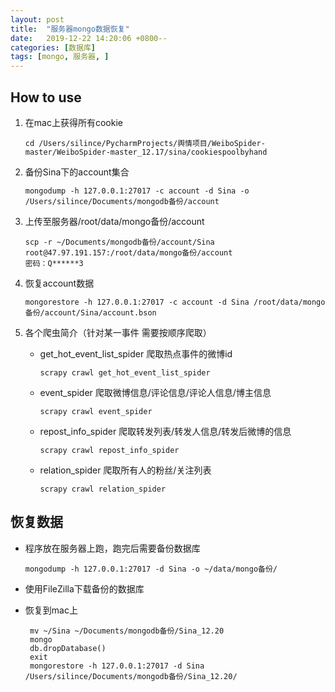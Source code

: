 ```yaml
---
layout: post
title:  "服务器mongo数据恢复"
date:   2019-12-22 14:20:06 +0800--
categories: [数据库]
tags: [mongo, 服务器, ] 
---
```


## How to use

1. 在mac上获得所有cookie

   ```
   cd /Users/silince/PycharmProjects/舆情项目/WeiboSpider-master/WeiboSpider-master_12.17/sina/cookiespoolbyhand
   ```

2. 备份Sina下的account集合

   ```
   mongodump -h 127.0.0.1:27017 -c account -d Sina -o /Users/silince/Documents/mongodb备份/account
   ```

3. 上传至服务器/root/data/mongo备份/account

   ```
   scp -r ~/Documents/mongodb备份/account/Sina root@47.97.191.157:/root/data/mongo备份/account
   密码：Q******3
   ```

4. 恢复account数据

   ```
   mongorestore -h 127.0.0.1:27017 -c account -d Sina /root/data/mongo备份/account/Sina/account.bson
   ```

5. 各个爬虫简介（针对某一事件 需要按顺序爬取）

   - get_hot_event_list_spider 爬取热点事件的微博id

     ```
     scrapy crawl get_hot_event_list_spider
     ```

   - event_spider 爬取微博信息/评论信息/评论人信息/博主信息

     ```
     scrapy crawl event_spider
     ```

   - repost_info_spider 爬取转发列表/转发人信息/转发后微博的信息

     ```
     scrapy crawl repost_info_spider
     ```

   - relation_spider 爬取所有人的粉丝/关注列表

     ```
     scrapy crawl relation_spider
     ```
     
     

## 恢复数据

- 程序放在服务器上跑，跑完后需要备份数据库

  ```
  mongodump -h 127.0.0.1:27017 -d Sina -o ~/data/mongo备份/
  ```

- 使用FileZilla下载备份的数据库

- 恢复到mac上

  ```
   mv ~/Sina ~/Documents/mongodb备份/Sina_12.20
   mongo
   db.dropDatabase()
   exit
   mongorestore -h 127.0.0.1:27017 -d Sina /Users/silince/Documents/mongodb备份/Sina_12.20/
  ```

  